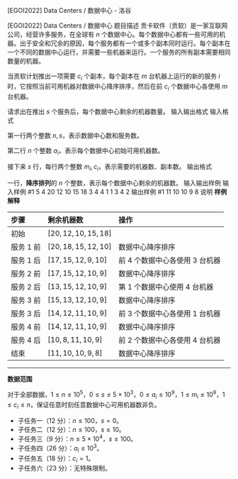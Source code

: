 



[EGOI2022] Data Centers / 数据中心 - 洛谷














[EGOI2022] Data Centers / 数据中心
题目描述
贡卡软件（贡软）是一家互联网公司，经营许多服务，在全球有 $n$ 个数据中心。每个数据中心都有一些可用的机器。出于安全和冗余的原因，每个服务都有一个或多个副本同时运行。每个副本在一个不同的数据中心运行，并需要一些机器来运行。一个服务的所有副本需要相同数量的机器。

当贡软计划推出一项需要 $c_i$ 个副本，每个副本在 $m$ 台机器上运行的新的服务 $i$ 时，它按照当前可用机器对数据中心降序排序，然后在前 $c_i$ 个数据中心各使用 $m$ 台机器。

请求出在推出 $s$ 个服务后，每个数据中心剩余的机器数量。
输入输出格式
输入格式

第一行两个整数 $n,s$，表示数据中心数和服务数。

第二行 $n$ 个整数 $a_i$，表示每个数据中心初始可用机器数。

接下来 $s$ 行，每行两个整数 $m_i,c_i$，表示需要的机器数、副本数。
输出格式

一行，**降序排列**的 $n$ 个整数，表示每个数据中心剩余的机器数。
输入输出样例
输入样例 #1
5 4
20 12 10 15 18
3 4
4 1
1 3
4 2
输出样例 #1
11 10 10 9 8
说明
**样例解释**

|步骤|剩余机器数|操作|
|:-|:-|:-|
|初始|$[20,12,10,15,18]$||
|服务 $1$ 前|$[20,18,15,12,10]$|数据中心降序排序|
|服务 $1$ 后|$[17,15,12,9,10]$|前 $4$ 个数据中心各使用 $3$ 台机器|
|服务 $2$ 前|$[17,15,12,10,9]$|数据中心降序排序|
|服务 $2$ 后|$[13,15,12,10,9]$|第 $1$ 个数据中心使用 $4$ 台机器|
|服务 $3$ 前|$[15,13,12,10,9]$|数据中心降序排序|
|服务 $3$ 后|$[14,12,11,10,9]$|前 $3$ 个数据中心各使用 $1$ 台机器|
|服务 $4$ 前|$[14,12,11,10,9]$|数据中心降序排序|
|服务 $4$ 后|$[10,8,11,10,9]$|前 $2$ 个数据中心各使用 $4$ 台机器|
|结束|$[11,10,10,9,8]$|数据中心降序排序|

---

**数据范围**

对于全部数据，$1\le n\le 10^5$，$0\le s\le 5\times 10^3$，$0\le a_i\le 10^9$，$1\le m_i\le 10^9$，$1\le c_i\le n$，保证任意时刻任意数据中心可用机器数非负。

- 子任务一（$12$ 分）：$n\le 100$，$s=0$。
- 子任务二（$12$ 分）：$n\le 100$，$s\le 10$。
- 子任务三（$9$ 分）：$n\le 5\times 10^4$，$s\le 100$。
- 子任务四（$26$ 分）：$a_i\le 10^3$。
- 子任务五（$18$ 分）：$c_i=1$。
- 子任务六（$23$ 分）：无特殊限制。






